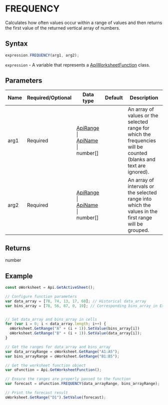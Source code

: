 # FREQUENCY

Calculates how often values occur within a range of values and then returns the first value of the returned vertical array of numbers.

## Syntax

```javascript
expression.FREQUENCY(arg1, arg2);
```

`expression` - A variable that represents a [ApiWorksheetFunction](../ApiWorksheetFunction.md) class.

## Parameters

| **Name** | **Required/Optional** | **Data type** | **Default** | **Description** |
| ------------- | ------------- | ------------- | ------------- | ------------- |
| arg1 | Required | [ApiRange](../../ApiRange/ApiRange.md) \| [ApiName](../../ApiName/ApiName.md) \| number[] |  | An array of values or the selected range for which the frequencies will be counted (blanks and text are ignored). |
| arg2 | Required | [ApiRange](../../ApiRange/ApiRange.md) \| [ApiName](../../ApiName/ApiName.md) \| number[] |  | An array of intervals or the selected range into which the values in the first range will be grouped. |

## Returns

number

## Example



```javascript
const oWorksheet = Api.GetActiveSheet();

// Configure function parameters
var data_array = [78, 74, 13, 17, 60]; // Historical data_array
var bins_array = [78, 56, 87, 0, 19]; // Corresponding bins_array in Excel serial number format


// Set data_array and bins_array in cells
for (var i = 0; i < data_array.length; i++) {
  oWorksheet.GetRange("A" + (i + 1)).SetValue(bins_array[i])
  oWorksheet.GetRange("B" + (i + 1)).SetValue(data_array[i]);
}

// Get the ranges for data_array and bins_array
var data_arrayRange = oWorksheet.GetRange("A1:A5");
var bins_arrayRange = oWorksheet.GetRange("B1:B5");

// Get the worksheet function object
var oFunction = Api.GetWorksheetFunction();

// Ensure the ranges are properly passed to the function
var forecast = oFunction.FREQUENCY(data_arrayRange, bins_arrayRange);

// Print the forecast result
oWorksheet.GetRange("D1").SetValue(forecast);

```
